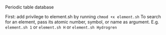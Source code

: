 Periodic table database

First: add privilege to element.sh by running `chmod +x element.sh`
To search for an element, pass its atomic number, symbol, or name as argument. 
E.g. `element.sh 1` or `element.sh H` or `element.sh Hydrogren`
